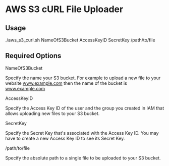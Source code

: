 # AWS S3 cURL File Uploader

## Usage
./aws_s3_curl.sh NameOfS3Bucket AccessKeyID SecretKey /path/to/file

## Required Options
NameOfS3Bucket

Specify the name your S3 bucket. For example to upload a new file to your
website www.example.com then the name of the bucket is www.example.com

AccessKeyID

Specify the Access Key ID of the user and the group you created in IAM that
allows uploading new files to your S3 bucket.

SecretKey

Specify the Secret Key that's associated with the Access Key ID. You may have to
create a new Access Key ID to see its Secret Key.

/path/to/file

Specify the absolute path to a single file to be uploaded to your S3 bucket.

